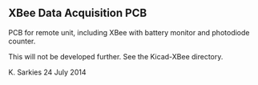 XBee Data Acquisition PCB
-------------------------

PCB for remote unit, including XBee with battery monitor and photodiode
counter.

This will not be developed further. See the Kicad-XBee directory.

K. Sarkies
24 July 2014

